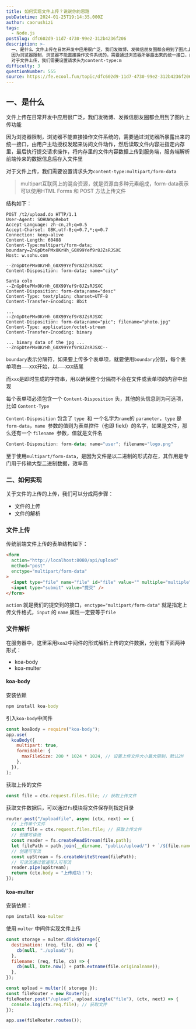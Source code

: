 ```yaml
---
title: 如何实现文件上传？说说你的思路
pubDatetime: 2024-01-25T19:14:35.000Z
author: caorushizi
tags:
  - Node.js
postSlug: dfc602d9-11d7-4730-99e2-312b4236f206
description: >-
  一、是什么 文件上传在日常开发中应用很广泛，我们发微博、发微信朋友圈都会用到了图片上传功能
  因为浏览器限制，浏览器不能直接操作文件系统的，需要通过浏览器所暴露出来的统一接口，由用户主动授权发起来访问文件动作，然后读取文件内容进指定内存里，最后执行提交请求操作，将内存里的文件内容数据上传到服务端，服务端解析前端传来的数据信息后存入文件里
  对于文件上传，我们需要设置请求头为content-type:m
difficulty: 3
questionNumber: 555
source: https://fe.ecool.fun/topic/dfc602d9-11d7-4730-99e2-312b4236f206
---
```


## 一、是什么

文件上传在日常开发中应用很广泛，我们发微博、发微信朋友圈都会用到了图片上传功能

因为浏览器限制，浏览器不能直接操作文件系统的，需要通过浏览器所暴露出来的统一接口，由用户主动授权发起来访问文件动作，然后读取文件内容进指定内存里，最后执行提交请求操作，将内存里的文件内容数据上传到服务端，服务端解析前端传来的数据信息后存入文件里

对于文件上传，我们需要设置请求头为`content-type:multipart/form-data`

> multipart互联网上的混合资源，就是资源由多种元素组成，form-data表示可以使用HTML Forms 和 POST 方法上传文件

结构如下：

```http
POST /t2/upload.do HTTP/1.1
User-Agent: SOHUWapRebot
Accept-Language: zh-cn,zh;q=0.5
Accept-Charset: GBK,utf-8;q=0.7,*;q=0.7
Connection: keep-alive
Content-Length: 60408
Content-Type:multipart/form-data; boundary=ZnGpDtePMx0KrHh_G0X99Yef9r8JZsRJSXC
Host: w.sohu.com

--ZnGpDtePMx0KrHh_G0X99Yef9r8JZsRJSXC
Content-Disposition: form-data; name="city"

Santa colo
--ZnGpDtePMx0KrHh_G0X99Yef9r8JZsRJSXC
Content-Disposition: form-data;name="desc"
Content-Type: text/plain; charset=UTF-8
Content-Transfer-Encoding: 8bit

...
--ZnGpDtePMx0KrHh_G0X99Yef9r8JZsRJSXC
Content-Disposition: form-data;name="pic"; filename="photo.jpg"
Content-Type: application/octet-stream
Content-Transfer-Encoding: binary

... binary data of the jpg ...
--ZnGpDtePMx0KrHh_G0X99Yef9r8JZsRJSXC--
```

`boundary`表示分隔符，如果要上传多个表单项，就要使用`boundary`分割，每个表单项由`———XXX`开始，以`———XXX`结尾

而`xxx`是即时生成的字符串，用以确保整个分隔符不会在文件或表单项的内容中出现

每个表单项必须包含一个 `Content-Disposition` 头，其他的头信息则为可选项， 比如 `Content-Type`

`Content-Disposition` 包含了 `type `和 一个名字为`name`的 `parameter`，`type` 是 `form-data`，`name `参数的值则为表单控件（也即 field）的名字，如果是文件，那么还有一个 `filename `参数，值就是文件名

```kotlin
Content-Disposition: form-data; name="user"; filename="logo.png"
```

至于使用`multipart/form-data`，是因为文件是以二进制的形式存在，其作用是专门用于传输大型二进制数据，效率高

### 二、如何实现

关于文件的上传的上传，我们可以分成两步骤：

- 文件的上传
- 文件的解析

### 文件上传

传统前端文件上传的表单结构如下：

```html
<form
  action="http://localhost:8080/api/upload"
  method="post"
  enctype="multipart/form-data"
>
  <input type="file" name="file" id="file" value="" multiple="multiple" />
  <input type="submit" value="提交" />
</form>
```

`action` 就是我们的提交到的接口，`enctype="multipart/form-data"` 就是指定上传文件格式，`input` 的 `name` 属性一定要等于`file`

### 文件解析

在服务器中，这里采用`koa2`中间件的形式解析上传的文件数据，分别有下面两种形式：

- koa-body
- koa-multer

#### koa-body

安装依赖

```cmd
npm install koa-body
```

引入`koa-body`中间件

```js
const koaBody = require("koa-body");
app.use(
  koaBody({
    multipart: true,
    formidable: {
      maxFileSize: 200 * 1024 * 1024, // 设置上传文件大小最大限制，默认2M
    },
  }),
);
```

获取上传的文件

```js
const file = ctx.request.files.file; // 获取上传文件
```

获取文件数据后，可以通过`fs`模块将文件保存到指定目录

```js
router.post("/uploadfile", async (ctx, next) => {
  // 上传单个文件
  const file = ctx.request.files.file; // 获取上传文件
  // 创建可读流
  const reader = fs.createReadStream(file.path);
  let filePath = path.join(__dirname, "public/upload/") + `/${file.name}`;
  // 创建可写流
  const upStream = fs.createWriteStream(filePath);
  // 可读流通过管道写入可写流
  reader.pipe(upStream);
  return (ctx.body = "上传成功！");
});
```

#### koa-multer

安装依赖：

```cmd
npm install koa-multer
```

使用 `multer` 中间件实现文件上传

```js
const storage = multer.diskStorage({
  destination: (req, file, cb) => {
    cb(null, "./upload/");
  },
  filename: (req, file, cb) => {
    cb(null, Date.now() + path.extname(file.originalname));
  },
});

const upload = multer({ storage });
const fileRouter = new Router();
fileRouter.post("/upload", upload.single("file"), (ctx, next) => {
  console.log(ctx.req.file); // 获取文件
});

app.use(fileRouter.routes());
```
